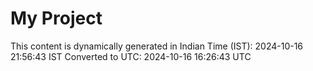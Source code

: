 # My Project

This content is dynamically generated in Indian Time (IST): 2024-10-16 21:56:43 IST
Converted to UTC: 2024-10-16 16:26:43 UTC
